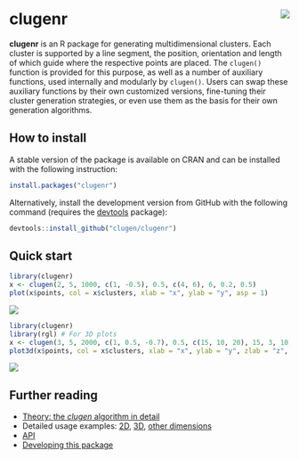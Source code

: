 # clugenr <img src="man/figures/logo.png" align="right" />

**clugenr** is an R package for generating multidimensional clusters. Each
cluster is supported by a line segment, the position, orientation and length of
which guide where the respective points are placed. The `clugen()` function is
provided for this purpose, as well as a number of auxiliary functions, used
internally and modularly by `clugen()`. Users can swap these auxiliary functions
by their own customized versions, fine-tuning their cluster generation
strategies, or even use them as the basis for their own generation algorithms.

## How to install

A stable version of the package is available on CRAN and can be installed with
the following instruction:

```R
install.packages("clugenr")
```

Alternatively, install the development version from GitHub with the following
command (requires the [devtools] package):

```R
devtools::install_github("clugen/clugenr")
```

## Quick start

```R
library(clugenr)
x <- clugen(2, 5, 1000, c(1, -0.5), 0.5, c(4, 6), 6, 0.2, 0.5)
plot(x$points, col = x$clusters, xlab = "x", ylab = "y", asp = 1)
```

![](man/figures/example2d.png)

```R
library(clugenr)
library(rgl) # For 3D plots
x <- clugen(3, 5, 2000, c(1, 0.5, -0.7), 0.5, c(15, 10, 20), 15, 3, 10)
plot3d(x$points, col = x$clusters, xlab = "x", ylab = "y", zlab = "z", aspect = T)
```

![](man/figures/example3d.png)

## Further reading

* [Theory: the _clugen_ algorithm in detail](articles/theory.html)
* Detailed usage examples: [2D](articles/examples2d.html),
  [3D](articles/examples3d.html), [other dimensions](articles/examplesnd.html)
* [API](reference/index.html)
* [Developing this package](articles/dev.html)

[devtools]: https://cran.r-project.org/package=devtools

